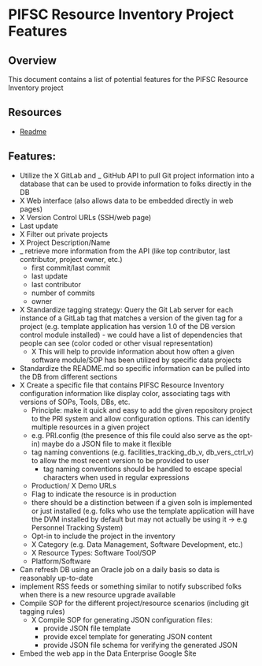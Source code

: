 # PIFSC Resource Inventory Project Features

## Overview
This document contains a list of potential features for the PIFSC Resource Inventory project

## Resources
-   [Readme](../README.md)

## Features:
-   Utilize the X GitLab and _ GitHub API to pull Git project information into a database that can be used to provide information to folks directly in the DB
-   X Web interface (also allows data to be embedded directly in web pages)
-   X Version Control URLs (SSH/web page)
-   Last update
-   X Filter out private projects
-   X Project Description/Name
-   _ retrieve more information from the API (like top contributor, last contributor, project owner, etc.)
    -   first commit/last commit
    -   last update
    -   last contributor
    -   number of commits
    -   owner
-   X Standardize tagging strategy: Query the Git Lab server for each instance of a GitLab tag that matches a version of the given tag for a project (e.g. template application has version 1.0 of the DB version control module installed) - we could have a list of dependencies that people can see (color coded or other visual representation)
    -   X This will help to provide information about how often a given software module/SOP has been utilized by specific data projects
-   Standardize the README.md so specific information can be pulled into the DB from different sections
-   X Create a specific file that contains PIFSC Resource Inventory configuration information like display color, associating tags with versions of SOPs, Tools, DBs, etc.
    -   Principle: make it quick and easy to add the given repository project to the PRI system and allow configuration options.  This can identify multiple resources in a given project
    -   e.g. PRI.config (the presence of this file could also serve as the opt-in) maybe do a JSON file to make it flexible
    -   tag naming conventions (e.g. facilities_tracking_db_v, db_vers_ctrl_v) to allow the most recent version to be provided to user
        -   tag naming conventions should be handled to escape special characters when used in regular expressions
    -   Production/ X Demo URLs
    -   Flag to indicate the resource is in production
    -   there should be a distinction between if a given soln is implemented or just installed (e.g. folks who use the template application will have the DVM installed by default but may not actually be using it -> e.g Personnel Tracking System)
    -   Opt-in to include the project in the inventory
    -   X Category (e.g. Data Management, Software Development, etc.)
    -   X Resource Types: Software Tool/SOP
    -   Platform/Software
-   Can refresh DB using an Oracle job on a daily basis so data is reasonably up-to-date
-   implement RSS feeds or something similar to notify subscribed folks when there is a new resource upgrade available
-   Compile SOP for the different project/resource scenarios (including git tagging rules)
    -   X Compile SOP for generating JSON configuration files:
        -   provide JSON file template
        -   provide excel template for generating JSON content
        -   provide JSON file schema for verifying the generated JSON
-   Embed the web app in the Data Enterprise Google Site
